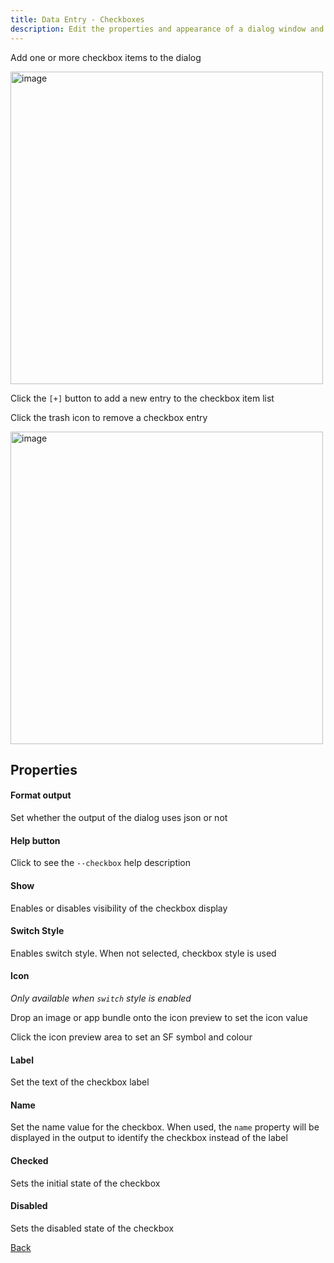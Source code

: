```yaml
---
title: Data Entry - Checkboxes
description: Edit the properties and appearance of a dialog window and output the results as a json config
---
```


Add one or more checkbox items to the dialog

<img width="500" alt="image" src="/builder/builder_checkbox.png" />

Click the `[+]` button to add a new entry to the checkbox item list

Click the trash icon to remove a checkbox entry


<img width="500" alt="image" src="/builder/builder_checkbox_populated.png" />

## Properties

#### Format output

Set whether the output of the dialog uses json or not

#### Help button

Click to see the `--checkbox` help description

#### Show

Enables or disables visibility of the checkbox display

#### Switch Style

Enables switch style. When not selected, checkbox style is used

#### Icon

_Only available when `switch` style is enabled_

Drop an image or app bundle onto the icon preview to set the icon value

Click the icon preview area to set an SF symbol and colour

#### Label

Set the text of the checkbox label

#### Name

Set the name value for the checkbox. When used, the `name` property will be displayed in the output to identify the checkbox instead of the label

#### Checked

Sets the initial state of the checkbox

#### Disabled

Sets the disabled state of the checkbox


[Back](/builder/builder/)